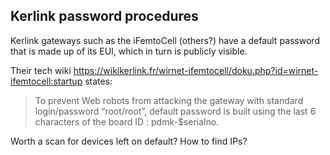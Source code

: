 ## Kerlink password procedures


Kerlink gateways such as the iFemtoCell (others?)
have a default password that is made up of its EUI,
which in turn is publicly visible.

Their tech wiki https://wikikerlink.fr/wirnet-ifemtocell/doku.php?id=wirnet-ifemtocell:startup states:

> To prevent Web robots from attacking the gateway with standard login/password “root/root”, default password is built using the last 6 characters of the board ID : pdmk-$serialno. 

Worth a scan for devices left on default?
How to find IPs?
